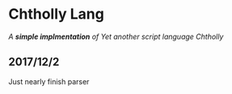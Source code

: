 # Chtholly Lang
*A **simple implmentation** of Yet another script language Chtholly*

## 2017/12/2
Just nearly finish parser